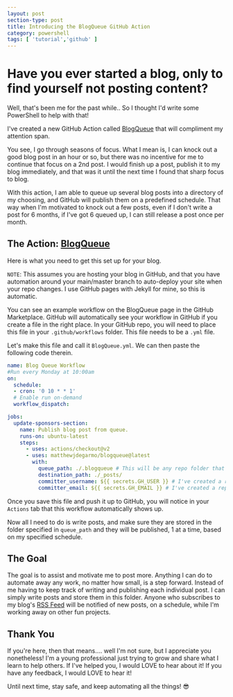 ```yaml
---
layout: post
section-type: post
title: Introducing the BlogQueue GitHub Action
category: powershell
tags: [ 'tutorial','github' ]
---
```


# Have you ever started a blog, only to find yourself not posting content?

Well, that's been me for the past while.. So I thought I'd write some PowerShell to help with that!

I've created a new GitHub Action called [BlogQueue](https://github.com/marketplace/actions/blog-queue-workflow) that will compliment my attention span.

You see, I go through seasons of focus. What I mean is, I can knock out a good blog post in an hour or so, but there was no incentive for me to continue that focus on a 2nd post. I would finish up a post, publish it to my blog immediately, and that was it until the next time I found that sharp focus to blog.

With this action, I am able to queue up several blog posts into a directory of my choosing, and GitHub will publish them on a predefined schedule. That way when I'm motivated to knock out a few posts, even if I don't write a post for 6 months, if I've got 6 queued up, I can still release a post once per month.

## The Action: [BlogQueue](https://github.com/marketplace/actions/blog-queue-workflow)

Here is what you need to get this set up for your blog.

`NOTE`: This assumes you are hosting your blog in GitHub, and that you have automation around your main/master branch to auto-deploy your site when your repo changes. I use GitHub pages with Jekyll for mine, so this is automatic.

You can see an example workflow on the BlogQueue page in the GitHub Marketplace. GitHub will automatically see your workflow in GitHub if you create a file in the right place. In your GitHub repo, you will need to place this file in your `.github/workflows` folder. This file needs to be a `.yml` file.

Let's make this file and call it `BlogQueue.yml`. We can then paste the following code therein.

```yml
name: Blog Queue Workflow
#Run every Monday at 10:00am
on:
  schedule:
  - cron: '0 10 * * 1'
  # Enable run on-demand
  workflow_dispatch:

jobs:
  update-sponsors-section:
    name: Publish blog post from queue.
    runs-on: ubuntu-latest
    steps:
      - uses: actions/checkout@v2
      - uses: matthewjdegarmo/blogqueue@latest
        with:
          queue_path: ./.blogqueue # This will be any repo folder that you want to store your queued blog posts
          destination_path: ./_posts/
          committer_username: ${{ secrets.GH_USER }} # I've created a repo secret in GitHub with my username. This is optional.
          committer_email: ${{ secrets.GH_EMAIL }} # I've created a repo secret in GitHub with my email address. This is optional.
```

Once you save this file and push it up to GitHub, you will notice in your `Actions` tab that this workflow automatically shows up.

Now all I need to do is write posts, and make sure they are stored in the folder specified in `queue_path` and they will be published, 1 at a time, based on my specified schedule.

## The Goal

The goal is to assist and motivate me to post more. Anything I can do to automate away any work, no matter how small, is a step forward. Instead of me having to keep track of writing and publishing each individual post. I can simply write posts and store them in this folder. Anyone who subscribes to my blog's [RSS Feed](https://matthewjdegarmo.com/feed.xml) will be notified of new posts, on a schedule, while I'm working away on other fun projects.

## Thank You

If you're here, then that means.... well I'm not sure, but I appreciate you nonetheless! I'm a young professional just trying to grow and share what I learn to help others. If I've helped you, I would LOVE to hear about it! If you have any feedback, I would LOVE to hear it!

Until next time, stay safe, and keep automating all the things! 😎
